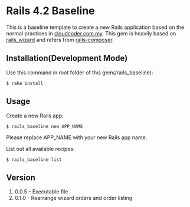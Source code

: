 # Rails 4.2 Baseline

This is a baseline template to create a new Rails application based on the normal practices in [cloudcoder.com.my](http://cloudcoder.com.my).
This gem is heavily based on [rails_wizard](https://github.com/intridea/rails_wizard) and refers from [rails-composer](https://github.com/RailsApps/rails-composer).

## Installation(Development Mode)

Use this command in root folder of this gem(/rails_baseline):

    $ rake install

## Usage

Create a new Rails app:

    $ rails_baseline new APP_NAME

Please replace APP_NAME with your new Rails app name.

List out all available recipes:

    $ rails_baseline list

## Version

1. 0.0.5 - Executable file
2. 0.1.0 - Rearrange wizard orders and order listing
